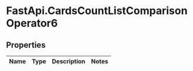 # FastApi.CardsCountListComparisonOperator6

## Properties
Name | Type | Description | Notes
------------ | ------------- | ------------- | -------------
